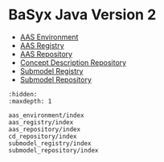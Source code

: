 # BaSyx Java Version 2

* [AAS Environment](aas_environment/index)
* [AAS Registry](aas_registry/index)
* [AAS Repository](aas_repository/index)
* [Concept Description Repository](cd_repository/index)
* [Submodel Registry](submodel_registry/index)
* [Submodel Repository](submodel_repository/index)

```{toctree}
:hidden:
:maxdepth: 1

aas_environment/index
aas_registry/index
aas_repository/index
cd_repository/index
submodel_registry/index
submodel_repository/index
```